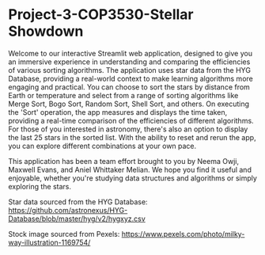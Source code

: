 # Project-3-COP3530-Stellar Showdown
Welcome to our interactive Streamlit web application, designed to give you an immersive experience in understanding and comparing the efficiencies of various sorting algorithms. The application uses star data from the HYG Database, providing a real-world context to make learning algorithms more engaging and practical. You can choose to sort the stars by distance from Earth or temperature and select from a range of sorting algorithms like Merge Sort, Bogo Sort, Random Sort, Shell Sort, and others. On executing the 'Sort' operation, the app measures and displays the time taken, providing a real-time comparison of the efficiencies of different algorithms. For those of you interested in astronomy, there's also an option to display the last 25 stars in the sorted list. With the ability to reset and rerun the app, you can explore different combinations at your own pace.

This application has been a team effort brought to you by Neema Owji, Maxwell Evans, and Aniel Whittaker Melian. We hope you find it useful and enjoyable, whether you're studying data structures and algorithms or simply exploring the stars.

Star data sourced from the HYG Database: https://github.com/astronexus/HYG-Database/blob/master/hyg/v2/hygxyz.csv

Stock image sourced from Pexels: https://www.pexels.com/photo/milky-way-illustration-1169754/

